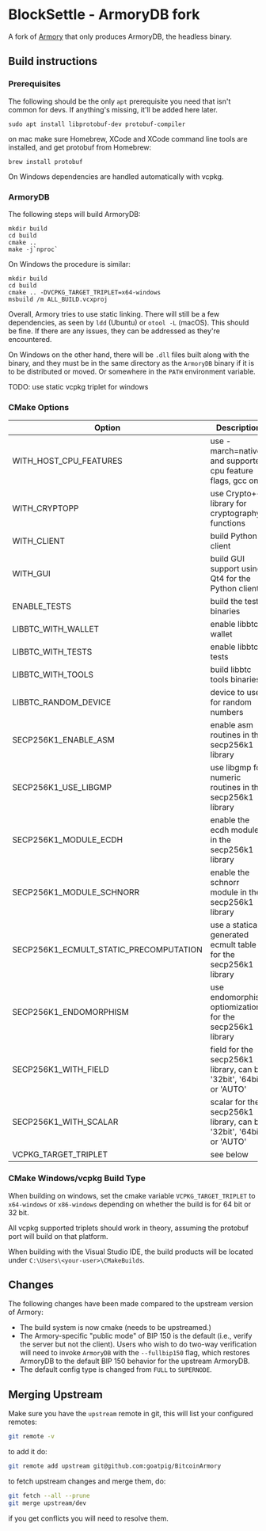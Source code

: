 # BlockSettle - ArmoryDB fork

A fork of [Armory](https://github.com/goatpig/BitcoinArmory) that only produces
ArmoryDB, the headless binary.

## Build instructions

### Prerequisites

The following should be the only `apt` prerequisite you need that isn't common for devs. If anything's missing, it'll be added here later.

```
sudo apt install libprotobuf-dev protobuf-compiler
```

on mac make sure Homebrew, XCode and XCode command line tools are installed,
and get protobuf from Homebrew:

```
brew install protobuf
```

On Windows dependencies are handled automatically with vcpkg.

### ArmoryDB

The following steps will build ArmoryDB:

```
mkdir build
cd build
cmake ..
make -j`nproc`
```

On Windows the procedure is similar:

```
mkdir build
cd build
cmake .. -DVCPKG_TARGET_TRIPLET=x64-windows
msbuild /m ALL_BUILD.vcxproj
```

Overall, Armory tries to use static linking. There will still be a few dependencies, as
seen by `ldd` (Ubuntu) or `otool -L` (macOS). This should be fine. If there are
any issues, they can be addressed as they're encountered.

On Windows on the other hand, there will be `.dll` files built along with the
binary, and they must be in the same directory as the `ArmoryDB` binary if it
is to be distributed or moved. Or somewhere in the `PATH` environment variable.

TODO: use static vcpkg triplet for windows

### CMake Options

| **Option**                  | **Description**                                                                          | **Default**                    |
|-----------------------------|------------------------------------------------------------------------------------------|--------------------------------|
| WITH_HOST_CPU_FEATURES      | use -march=native and supported cpu feature flags, gcc only                              | ON                             |
| WITH_CRYPTOPP               | use Crypto++ library for cryptography functions                                          | OFF                            |
| WITH_CLIENT                 | build Python client                                                                      | AUTO                           |
| WITH_GUI                    | build GUI support using Qt4 for the Python client                                        | AUTO                           |
| ENABLE_TESTS                | build the test binaries                                                                  | OFF                            |
| LIBBTC_WITH_WALLET          | enable libbtc wallet                                                                     | OFF                            |
| LIBBTC_WITH_TESTS           | enable libbtc tests                                                                      | OFF                            |
| LIBBTC_WITH_TOOLS           | build libbtc tools binaries                                                              | OFF                            |
| LIBBTC_RANDOM_DEVICE        | device to use for random numbers                                                         | /dev/urandom                   |
| SECP256K1_ENABLE_ASM        | enable asm routines in the secp256k1 library                                             | ON                             |
| SECP256K1_USE_LIBGMP        | use libgmp for numeric routines in the secp256k1 library                                 | AUTO                           |
| SECP256K1_MODULE_ECDH       | enable the ecdh module in the secp256k1 library                                          | OFF                            |
| SECP256K1_MODULE_SCHNORR    | enable the schnorr module in the secp256k1 library                                       | OFF                            |
| SECP256K1_ECMULT_STATIC_PRECOMPUTATION | use a statically generated ecmult table for the secp256k1 library             | OFF                            |
| SECP256K1_ENDOMORPHISM      | use endomorphism optiomization for the secp256k1 library                                 | OFF                            |
| SECP256K1_WITH_FIELD        | field for the secp256k1 library, can be '32bit', '64bit' or 'AUTO'                       | AUTO                           |
| SECP256K1_WITH_SCALAR       | scalar for the secp256k1 library, can be '32bit', '64bit' or 'AUTO'                      | AUTO                           |
| VCPKG_TARGET_TRIPLET        | see below                                                                                | not set                        |

### CMake Windows/vcpkg Build Type

When building on windows, set the cmake variable `VCPKG_TARGET_TRIPLET` to
`x64-windows` or `x86-windows` depending on whether the build is for 64 bit or
32 bit.

All vcpkg supported triplets should work in theory, assuming the protobuf port
will build on that platform.

When building with the Visual Studio IDE, the build products will be located
under `C:\Users\<your-user>\CMakeBuilds`.

## Changes

The following changes have been made compared to the upstream version of Armory:

- The build system is now cmake (needs to be upstreamed.)
- The Armory-specific "public mode" of BIP 150 is the default (i.e., verify the
  server but not the client). Users who wish to do two-way verification will
  need to invoke `ArmoryDB` with the `--fullbip150` flag, which restores
  ArmoryDB to the default BIP 150 behavior for the upstream ArmoryDB.
- The default config type is changed from `FULL` to `SUPERNODE`.

## Merging Upstream

Make sure you have the `upstream` remote in git, this will list your configured remotes:

```bash
git remote -v
```

to add it do:

```bash
git remote add upstream git@github.com:goatpig/BitcoinArmory
```

to fetch upstream changes and merge them, do:


```bash
git fetch --all --prune
git merge upstream/dev
```

if you get conflicts you will need to resolve them.

